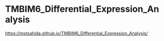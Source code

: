# TMBIM6_Differential_Expression_Analysis
https://mstsahida.github.io/TMBIM6_Differential_Expression_Analysis/
